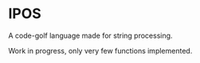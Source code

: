 # IPOS
A code-golf language made for string processing.

Work in progress, only very few functions implemented.
